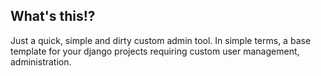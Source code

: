 ## What's this!?

Just a quick, simple and dirty custom admin tool. In simple terms, a base template for your django projects requiring custom user management, administration.

